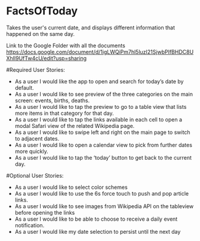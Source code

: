 # FactsOfToday
Takes the user's current date, and displays different information that happened on the same day.

Link to the Google Folder with all the documents
https://docs.google.com/document/d/1igLWQiPm7hl5luzI21SjwbPIfBHDC8UXhIl9UfTw4cU/edit?usp=sharing

#Required User Stories:

* As a user I would like the app to open and search for today’s date by default.
* As a user I would like to see preview of the three categories on the main screen: events, births, deaths.
* As a user I would like to tap the preview to go to a table view that lists more items in that category for that day.
* As a user I would like to tap the links available in each cell to open a modal Safari view of the related Wikipedia page.
* As a user I would like to swipe left and right on the main page to switch to adjacent dates.
* As a user I would like to open a calendar view to pick from further dates more quickly.
* As a user I would like to tap the ‘today’ button to get back to the current day.

#Optional User Stories:

* As a user I would like to select color schemes
* As a user I would like to use the 6s force touch to push and pop article links.
* As a user I would like to see images from Wikipedia API on the tableview before opening the links
* As a user I would like to be able to choose to receive a daily event notification.
* As a user I would like my date selection to persist until the next day
